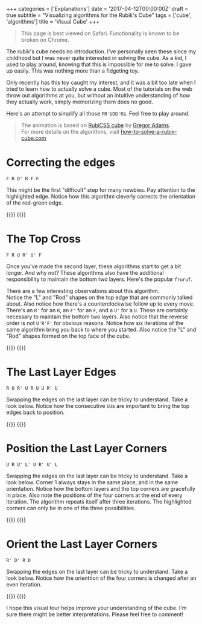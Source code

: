 +++
categories = ['Explanations']
date = '2017-04-12T00:00:00Z'
draft = true
subtitle = "Visualizing algorithms for the Rubik's Cube"
tags = ['cube', 'algorithms']
title = 'Visual Cube'
+++

> This page is best viewed on Safari. Functionality is known to be broken on Chrome.

The rubik's cube needs no introduction. I've personally seen these since my childhood but I was
never quite interested in solving the cube. As a kid, I used to play around, knowing that this is
impossible for me to solve. I gave up easily. This was nothing more than a fidgeting toy.

Only recently has this toy caught my interest, and it was a bit too late when I tried to learn how
to actually solve a cube. Most of the tutorials on the web throw out algorithms at you, but without
an intuitive understanding of how they actually work, simply memorizing them does no good.

Here's an attempt to simplify all those `FR'UDD'R`s. Feel free to play around.

> The animation is based on [RubiCSS cube](https://codepen.io/pixelass/pen/CsItl) by
> [Gregor Adams](https://codepen.io/pixelass).  
> For more details on the algorithms, visit
> [how-to-solve-a-rubix-cube.com](https://how-to-solve-a-rubix-cube.com/)

# Correcting the edges

`F R D' R F F`

This might be the first "difficult" step for many newbies. Pay attention to the highlighted edge.
Notice how this algorithm cleverly corrects the orientation of the red-green edge.

{{<rawhtml>}}
<object type="text/html" style="width: 100%; height: 500px" data="frdrff.html"></object>
{{</rawhtml>}}

# The Top Cross

`F R U R' U' F`

Once you've made the second layer, these algorithms start to get a bit longer. And why not? These
algorithms also have the additional responsibility to maintain the bottom two layers. Here's the
popular `fruruf`.

There are a few interesting observations about this algorithm.  
Notice the "L" and "Rod" shapes on the top edge that are commonly talked about. Also notice how
there's a counterclockwise follow up to every move. There's an `R'` for an `R`, an `F'` for an `F`,
and a `U'` for a `U`. These are certainly necessary to maintain the bottom two layers. Also notice
that the reverse order is not `U'R'F'` for obvious reasons. Notice how six iterations of the same
algorithm bring you back to where you started. Also notice the "L" and "Rod" shapes formed on the
top face of the cube.

{{<rawhtml>}}
<object type="text/html" style="width: 100%; height: 500px" data="fruruf.html"></object>
{{</rawhtml>}}

# The Last Layer Edges

`R U R' U R U U R' U`

Swapping the edges on the last layer can be tricky to understand. Take a look below. Notice how the
consecutive `UU`s are important to bring the top edges back to position.

{{<rawhtml>}}
<object type="text/html" style="width: 100%; height: 500px" data="rururuuru.html"></object>
{{</rawhtml>}}

# Position the Last Layer Corners

`U R U' L' U R' U' L`

Swapping the edges on the last layer can be tricky to understand. Take a look below. Corner 1 always
stays in the same place, and in the same orientation. Notice how the bottom layers and the top
corners are gracefully in place. Also note the positions of the four corners at the end of every
iteration. The algorithm repeats itself after three iterations. The highlighted corners can only be
in one of the three possibilities.

{{<rawhtml>}}
<object type="text/html" style="width: 100%; height: 500px" data="urulurul.html"></object>
{{</rawhtml>}}

# Orient the Last Layer Corners

`R' D' R D`

Swapping the edges on the last layer can be tricky to understand. Take a look below. Notice how the
orienttion of the four corners is changed after an even iteration.

{{<rawhtml>}} <object type="text/html" style="width: 100%; height: 500px" data="rdrd.html"></object>
{{</rawhtml>}}

I hope this visual tour helps improve your understanding of the cube. I'm sure there might be better
interpretations. Please feel free to comment!
